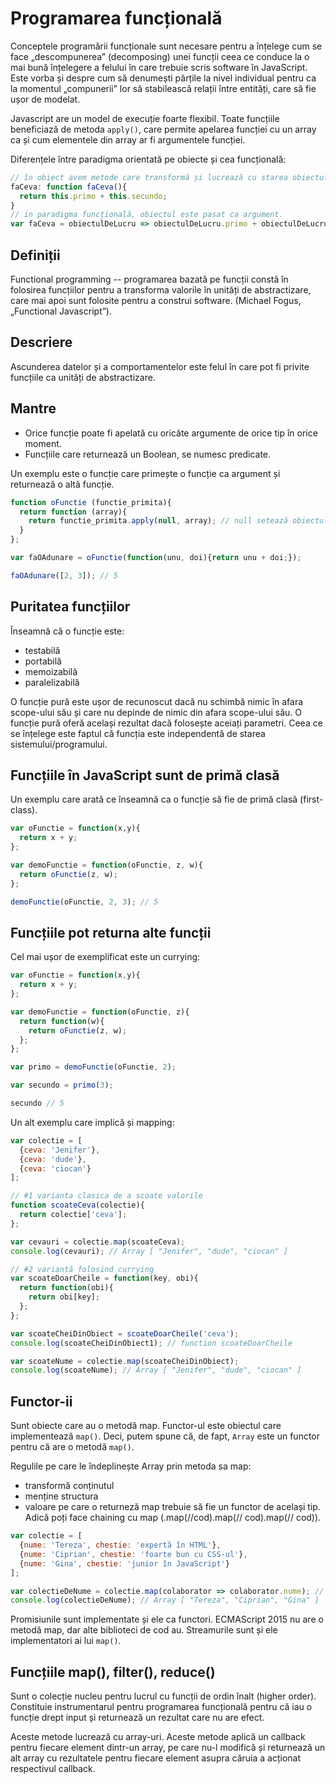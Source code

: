 # Programarea funcțională

Conceptele programării funcționale sunt necesare pentru a înțelege cum se face „descompunerea” (decomposing) unei funcții ceea ce conduce la o mai bună înțelegere a felului în care trebuie scris software în JavaScript. Este vorba și despre cum să denumești părțile la nivel individual pentru ca la momentul „compunerii” lor să stabilească relații între entități, care să fie ușor de modelat.

Javascript are un model de execuție foarte flexibil. Toate funcțiile beneficiază de metoda `apply()`, care permite apelarea funcției cu un array ca și cum elementele din array ar fi argumentele funcției.

Diferențele între paradigma orientată pe obiecte și cea funcțională:

```js
// în obiect avem metode care transformă și lucrează cu starea obiectului exprimată prin this
faCeva: function faCeva(){
  return this.primo + this.secundo;
}
// in paradigma funcțională, obiectul este pasat ca argument.
var faCeva = obiectulDeLucru => obiectulDeLucru.primo + obiectulDeLucru.secundo;
```

## Definiții

Functional programming -- programarea bazată pe funcții constă în folosirea funcțiilor pentru a transforma valorile în unități de abstractizare, care mai apoi sunt folosite pentru a construi software. (Michael Fogus, „Functional Javascript”).

## Descriere

Ascunderea datelor și a comportamentelor este felul în care pot fi privite funcțiile ca unități de abstractizare.

## Mantre

- Orice funcție poate fi apelată cu oricâte argumente de orice tip în orice moment.
- Funcțiile care returnează un Boolean, se numesc predicate.

Un exemplu este o funcție care primește o funcție ca argument și returnează o altă funcție.

```js
function oFunctie (functie_primita){
  return function (array){
    return functie_primita.apply(null, array); // null setează obiectul context la global object (window, de regulă)
  }
};

var faOAdunare = oFunctie(function(unu, doi){return unu + doi;});

faOAdunare([2, 3]); // 5
```

## Puritatea funcțiilor

Înseamnă că o funcție este:
- testabilă
- portabilă
- memoizabilă
- paralelizabilă

O funcție pură este ușor de recunoscut dacă nu schimbă nimic în afara scope-ului său și care nu depinde de nimic din afara scope-ului său.
O funcție pură oferă același rezultat dacă folosește aceiați parametri. Ceea ce se înțelege este faptul că funcția este independentă de starea sistemului/programului.

## Funcțiile în JavaScript sunt de primă clasă

Un exemplu care arată ce înseamnă ca o funcție să fie de primă clasă (first-class).

```js
var oFunctie = function(x,y){
  return x + y;
};

var demoFunctie = function(oFunctie, z, w){
  return oFunctie(z, w);
};

demoFunctie(oFunctie, 2, 3); // 5
```

## Funcțiile pot returna alte funcții

Cel mai ușor de exemplificat este un currying:

```js
var oFunctie = function(x,y){
  return x + y;
};

var demoFunctie = function(oFunctie, z){
  return function(w){
    return oFunctie(z, w);
  };
};

var primo = demoFunctie(oFunctie, 2);

var secundo = primo(3);

secundo // 5
```

Un alt exemplu care implică și mapping:

```js
var colectie = [
  {ceva: 'Jenifer'},
  {ceva: 'dude'},
  {ceva: 'ciocan'}
];

// #1 varianta clasica de a scoate valorile
function scoateCeva(colectie){
  return colectie['ceva'];
};

var cevauri = colectie.map(scoateCeva);
console.log(cevauri); // Array [ "Jenifer", "dude", "ciocan" ]

// #2 variantă folosind currying
var scoateDoarCheile = function(key, obi){
  return function(obi){
    return obi[key];
  };
};

var scoateCheiDinObiect = scoateDoarCheile('ceva');
console.log(scoateCheiDinObiect1); // function scoateDoarCheile

var scoateNume = colectie.map(scoateCheiDinObiect);
console.log(scoateNume); // Array [ "Jenifer", "dude", "ciocan" ]
```

## Functor-ii

Sunt obiecte care au o metodă map. Functor-ul este obiectul care implementează `map()`. Deci, putem spune că, de fapt, `Array` este un functor pentru că are o metodă `map()`.

Regulile pe care le îndeplinește Array prin metoda sa map:
- transformă conținutul
- menține structura
- valoare pe care o returneză map trebuie să fie un functor de același tip. Adică poți face chaining cu map (.map(//cod).map(// cod).map(// cod)).

```js
var colectie = [
  {nume: 'Tereza', chestie: 'expertă în HTML'},
  {nume: 'Ciprian', chestie: 'foarte bun cu CSS-ul'},
  {nume: 'Gina', chestie: 'junior în JavaScript'}
];

var colectieDeNume = colectie.map(colaborator => colaborator.nume); // colaborator => colaborator.nume este funcția de transformare
console.log(colectieDeNume); // Array [ "Tereza", "Ciprian", "Gina" ]
```

Promisiunile sunt implementate și ele ca functori. ECMAScript 2015 nu are o metodă map, dar alte biblioteci de cod au.
Streamurile sunt și ele implementatori ai lui `map()`.


## Funcțiile map(), filter(), reduce()

Sunt o colecție nucleu pentru lucrul cu funcții de ordin înalt (higher order). Constituie instrumentarul pentru programarea funcțională pentru că iau o funcție drept input și returnează un rezultat care nu are efect.

Aceste metode lucrează cu array-uri. Aceste metode aplică un callback pentru fiecare element dintr-un array, pe care nu-l modifică și returnează un alt array cu rezultatele pentru fiecare element asupra căruia a acționat respectivul callback.
